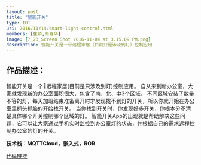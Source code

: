 ```yaml
---
layout: post
title: "智能开关"
type: IOT
uri: 2016/11/14/smart-light-control.html
members: [崔娇,芮青华]
image: [7_23_Screen Shot 2016-11-04 at 3.15.09 PM.png]
description: 智能开关是一个远程家居（目前只是涉及到灯）控制应用
---
```

<h2>作品描述：</h2>

智能开关是一个远程家居(目前是只涉及到灯)控制应用。
自从来到新办公室，大家就发现新的办公室面积很大，包含了南、北、中3个区域，
不同区域安装了数量不等的灯，每天加班结束准备离开时才发现找不到灯的开关，所以你就开始在办公室里抓头抓脑的开始找开关。
当你找到开关时，你发现好多开关，你根本分不清楚具体哪个开关控制哪个区域的灯。
智能开关App的出现就是帮助解决这些问题，它可以让大家通过手机实时监控到办公室灯的状态，并根据自己的需求远程控制办公室的灯的开关。

<strong>技术栈：MQTTCloud，嵌入式，ROR</strong>

[代码链接][CodeBase]

[CodeBase]: https://github.com/cuijiao/smart-light-control
